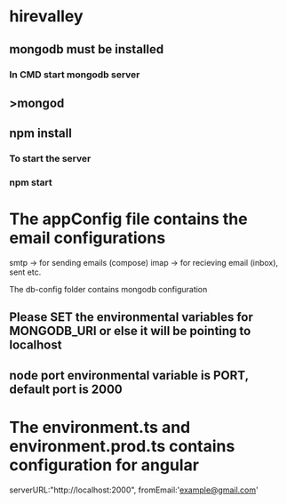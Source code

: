 # hirevalley

## mongodb must be installed

### In CMD start mongodb server

## >mongod

## npm install

### To start the server

### npm start

# The appConfig file contains the email configurations

smtp -> for sending emails (compose)
imap -> for recieving email (inbox), sent etc.

The db-config folder contains mongodb configuration

## Please SET the environmental variables for MONGODB_URI or else it will be pointing to localhost

## node port environmental variable is PORT, default port is 2000

# The environment.ts and environment.prod.ts contains configuration for angular

serverURL:"http://localhost:2000",
fromEmail:'example@gmail.com'
